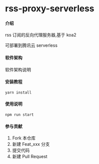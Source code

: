 # rss-proxy-serverless

#### 介绍

rss 订阅的反向代理服务器,基于 koa2

可部署到腾讯云 serverless

#### 软件架构

软件架构说明

#### 安装教程

```shell
yarn install
```

#### 使用说明

```shell
npm run start
```

#### 参与贡献

1.  Fork 本仓库
2.  新建 Feat_xxx 分支
3.  提交代码
4.  新建 Pull Request
